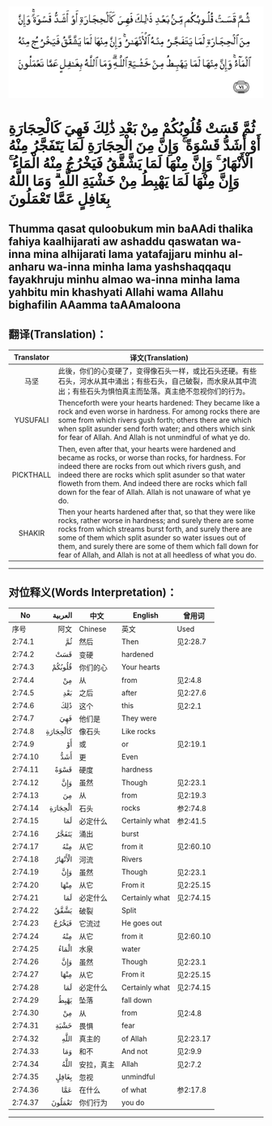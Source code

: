 ![002:074](images/002_074.gif)

#  ثُمَّ قَسَتْ قُلُوبُكُمْ مِنْ بَعْدِ ذَٰلِكَ فَهِيَ كَالْحِجَارَةِ أَوْ أَشَدُّ قَسْوَةً ۚ وَإِنَّ مِنَ الْحِجَارَةِ لَمَا يَتَفَجَّرُ مِنْهُ الْأَنْهَارُ ۚ وَإِنَّ مِنْهَا لَمَا يَشَّقَّقُ فَيَخْرُجُ مِنْهُ الْمَاءُ ۚ وَإِنَّ مِنْهَا لَمَا يَهْبِطُ مِنْ خَشْيَةِ اللَّهِ ۗ وَمَا اللَّهُ بِغَافِلٍ عَمَّا تَعْمَلُونَ 

## Thumma qasat quloobukum min baAAdi thalika fahiya kaalhijarati aw ashaddu qaswatan wa-inna mina alhijarati lama yatafajjaru minhu al-anharu wa-inna minha lama yashshaqqaqu fayakhruju minhu almao wa-inna minha lama yahbitu min khashyati Allahi wama Allahu bighafilin AAamma taAAmaloona

## 翻译(Translation)：

| Translator | 译文(Translation)                                            |
| :--------: | ------------------------------------------------------------ |
|    马坚    | 此後，你们的心变硬了，变得像石头一样，或比石头还硬。有些石头，河水从其中涌出；有些石头，自己破裂，而水泉从其中流出；有些石头为惧怕真主而坠落。真主绝不忽视你们的行为。 |
|  YUSUFALI  | Thenceforth were your hearts hardened: They became like a rock and even worse in hardness. For among rocks there are some from which rivers gush forth; others there are which when split asunder send forth water; and others which sink for fear of Allah. And Allah is not unmindful of what ye do. |
| PICKTHALL  | Then, even after that, your hearts were hardened and became as rocks, or worse than rocks, for hardness. For indeed there are rocks from out which rivers gush, and indeed there are rocks which split asunder so that water floweth from them. And indeed there are rocks which fall down for the fear of Allah. Allah is not unaware of what ye do. |
|   SHAKIR   | Then your hearts hardened after that, so that they were like rocks, rather worse in hardness; and surely there are some rocks from which streams burst forth, and surely there are some of them which split asunder so water issues out of them, and surely there are some of them which fall down for fear of Allah, and Allah is not at all heedless of what you do. |

---

## 对位释义(Words Interpretation)：

| No      |  العربية | 中文       | English        | 曾用词    |
| ------- | -------: | ---------- | -------------- | --------- |
| 序号    |     阿文 | Chinese    | 英文           | Used      |
| 2:74.1  |       ثُمَّ | 然后       | Then           | 见2:28.7  |
| 2:74.2  |      قَسَتْ | 变硬       | hardened       |           |
| 2:74.3  |   قُلُوبُكُمْ | 你们的心   | Your hearts    |           |
| 2:74.4  |       مِنْ | 从         | from           | 见2:4.8   |
| 2:74.5  |      بَعْدِ | 之后       | after          | 见2:27.6  |
| 2:74.6  |      ذَٰلِكَ | 这个       | this           | 见2:2.1   |
| 2:74.7  |      فَهِيَ | 他们是     | They were      |           |
| 2:74.8  | كَالْحِجَارَةِ | 像石头     | Like rocks     |           |
| 2:74.9  |       أَوْ | 或         | or             | 见2:19.1  |
| 2:74.10 |      أَشَدُّ | 更         | Even           |           |
| 2:74.11 |     قَسْوَةً | 硬度       | hardness       |           |
| 2:74.12 |      وَإِنَّ | 虽然       | Though         | 见2:23.1  |
| 2:74.13 |       مِنَ | 从         | from           | 见2:19.3  |
| 2:74.14 |  الْحِجَارَةِ | 石头       | rocks          | 参2:74.8  |
| 2:74.15 |      لَمَا | 必定什么   | Certainly what | 参2:41.5  |
| 2:74.16 |    يَتَفَجَّرُ | 涌出       | burst          |           |
| 2:74.17 |      مِنْهُ | 从它       | from it        | 见2:60.10 |
| 2:74.18 |  الْأَنْهَارُ | 河流       | Rivers         |           |
| 2:74.19 |      وَإِنَّ | 虽然       | Though         | 见2:23.1  |
| 2:74.20 |     مِنْهَا | 从它       | From it        | 见2:25.15 |
| 2:74.21 |      لَمَا | 必定什么   | Certainly what | 见2:74.15 |
| 2:74.22 |     يَشَّقَّقُ | 破裂       | Split          |           |
| 2:74.23 |    فَيَخْرُجُ | 它流过     | He goes out    |           |
| 2:74.24 |      مِنْهُ | 从它       | from it        | 见2:60.10 |
| 2:74.25 |    الْمَاءُ | 水泉       | water          |           |
| 2:74.26 |      وَإِنَّ | 虽然       | Though         | 见2:23.1  |
| 2:74.27 |     مِنْهَا | 从它       | From it        | 见2:25.15 |
| 2:74.28 |      لَمَا | 必定什么   | Certainly what | 见2:74.15 |
| 2:74.29 |     يَهْبِطُ | 坠落       | fall down      |           |
| 2:74.30 |       مِنْ | 从         | from           | 见2:4.8   |
| 2:74.31 |     خَشْيَةِ | 畏惧       | fear           |           |
| 2:74.32 |     اللَّهِ | 真主的     | of Allah       | 见2:23.17 |
| 2:74.33 |      وَمَا | 和不       | And not        | 见2:9.9   |
| 2:74.34 |     اللَّهُ | 安拉，真主 | Allah          | 见2:7.2   |
| 2:74.35 |    بِغَافِلٍ | 忽视       | unmindful      |           |
| 2:74.36 |      عَمَّا | 在什么     | of what        | 参2:17.8  |
| 2:74.37 |   تَعْمَلُونَ | 你们行为   | you do         |           |

---
